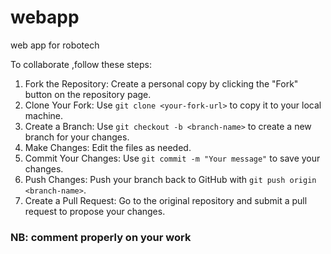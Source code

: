 # webapp
 web app for robotech

To collaborate ,follow these steps:

1. Fork the Repository: Create a personal copy by clicking the "Fork" button on the repository page.
2. Clone Your Fork: Use `git clone <your-fork-url>` to copy it to your local machine.
3. Create a Branch: Use `git checkout -b <branch-name>` to create a new branch for your changes.
4. Make Changes: Edit the files as needed.
5. Commit Your Changes: Use `git commit -m "Your message"` to save your changes.
6. Push Changes: Push your branch back to GitHub with `git push origin <branch-name>`.
7. Create a Pull Request: Go to the original repository and submit a pull request to propose your changes.

### NB: comment properly on your work

